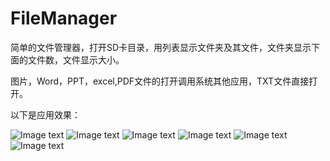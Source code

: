 # FileManager
简单的文件管理器，打开SD卡目录，用列表显示文件夹及其文件，文件夹显示下面的文件数，文件显示大小。


图片，Word，PPT，excel,PDF文件的打开调用系统其他应用，TXT文件直接打开。

以下是应用效果：


![Image text](https://github.com/kiritozzl/FileManager/blob/master/image/device-2016-09-09-195521.png)
![Image text](https://github.com/kiritozzl/FileManager/blob/master/image/device-2016-09-09-195534.png)
![Image text](https://github.com/kiritozzl/FileManager/blob/master/image/device-2016-09-09-195553.png)
![Image text](https://github.com/kiritozzl/FileManager/blob/master/image/device-2016-09-09-195605.png)
![Image text](https://github.com/kiritozzl/FileManager/blob/master/image/device-2016-09-09-195643.png)
![Image text](https://github.com/kiritozzl/FileManager/blob/master/image/device-2016-09-09-200237.png)
